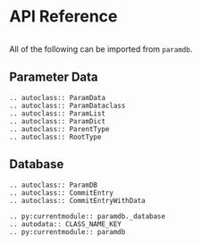 # API Reference

```{py:currentmodule} paramdb

```

All of the following can be imported from `paramdb`.

## Parameter Data

```{eval-rst}
.. autoclass:: ParamData
.. autoclass:: ParamDataclass
.. autoclass:: ParamList
.. autoclass:: ParamDict
.. autoclass:: ParentType
.. autoclass:: RootType
```

## Database

```{eval-rst}
.. autoclass:: ParamDB
.. autoclass:: CommitEntry
.. autoclass:: CommitEntryWithData
```

<!--
Changing the current module to paramdb._database is necessary in order to show the correct
docstring.
-->

```{eval-rst}
.. py:currentmodule:: paramdb._database
.. autodata:: CLASS_NAME_KEY
.. py:currentmodule:: paramdb
```
